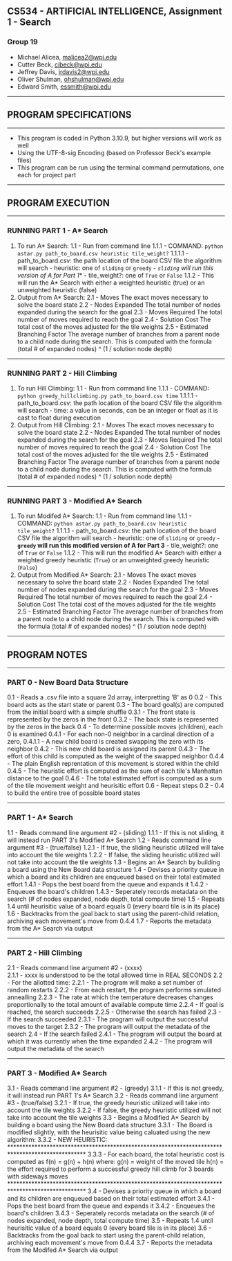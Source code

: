 ## CS534 - ARTIFICIAL INTELLIGENCE, Assignment 1 - Search
### Group 19
- Michael Alicea, malicea2@wpi.edu
- Cutter Beck, cjbeck@wpi.edu
- Jeffrey Davis, jrdavis2@wpi.edu
- Oliver Shulman, ohshulman@wpi.edu
- Edward Smith, essmith@wpi.edu

-------------------------------------------------------------------------------------------------------------------------------------
## PROGRAM SPECIFICATIONS
-------------------------------------------------------------------------------------------------------------------------------------
- This program is coded in Python 3.10.9, but higher versions will work as well
- Using the UTF-8-sig Encoding (based on Professor Beck's example files)
- This program can be run using the terminal command permutations, one each for project part
-------------------------------------------------------------------------------------------------------------------------------------
## PROGRAM EXECUTION
------------------------------------------------------------------------------------------------------------------------------------- 
### RUNNING PART 1 - A* Search
1. To run A* Search:
    1.1 - Run from command line
        1.1.1 - COMMAND: `python astar.py path_to_board.csv heuristic tile_weight?`
            1.1.1.1
                - path_to_board.csv: the path location of the board CSV file the algorithm will search
                - heuristic: one of `sliding` or `greedy`
                    - **`sliding` will run this version of A* for Part 1**
                - tile_weight?: one of `True` or `False`
        1.1.2 - This will run the A* Search with either a weighted heuristic (true) or 
                                                        an unweighted heuristic (false)
2. Output from A* Search:
    2.1 - Moves
        The exact moves necessary to solve the board state
    2.2 - Nodes Expanded
        The total number of nodes expanded during the search for the goal
    2.3 - Moves Required
        The total number of moves required to reach the goal
    2.4 - Solution Cost
        The total cost of the moves adjusted for the tile weights
    2.5 - Estimated Branching Factor
        The average number of branches from a parent node to a child node during the search.
        This is computed with the formula (total # of expanded nodes) ^ (1 / solution node depth)
-------------------------------------------------------------------------------------------------------------------------------------
### RUNNING PART 2 - Hill Climbing
1. To run Hill Climbing:
    1.1 - Run from command line
        1.1.1 - COMMAND: `python greedy_hillclimbing.py path_to_board.csv time`
            1.1.1.1
                - path_to_board.csv: the path location of the board CSV file the algorithm will search
                - time: a value in seconds, can be an integer or float as it is cast to float during execution
2. Output from Hill Climbing:
    2.1 - Moves
        The exact moves necessary to solve the board state
    2.2 - Nodes Expanded
        The total number of nodes expanded during the search for the goal
    2.3 - Moves Required
        The total number of moves required to reach the goal
    2.4 - Solution Cost
        The total cost of the moves adjusted for the tile weights
    2.5 - Estimated Branching Factor
        The average number of branches from a parent node to a child node during the search.
        This is computed with the formula (total # of expanded nodes) ^ (1 / solution node depth)
-------------------------------------------------------------------------------------------------------------------------------------
### RUNNING PART 3 - Modified A* Search
1. To run Modifed A* Search:
    1.1 - Run from command line
        1.1.1 - COMMAND: `python astar.py path_to_board.csv heuristic tile_weight?`
            1.1.1.1
                - path_to_board.csv: the path location of the board CSV file the algorithm will search
                - heuristic: one of `sliding` or `greedy`
                    - **`greedy` will run this modified version of A for Part 3**
                - tile_weight?: one of `True` or `False`
        1.1.2 - This will run the modified A* Search with either a weighted greedy heuristic (`True`) or 
                                                                    an unweighted greedy heuristic (`False`)
2. Output from Modified A* Search:
    2.1 - Moves
        The exact moves necessary to solve the board state
    2.2 - Nodes Expanded
        The total number of nodes expanded during the search for the goal
    2.3 - Moves Required
        The total number of moves required to reach the goal
    2.4 - Solution Cost
        The total cost of the moves adjusted for the tile weights
    2.5 - Estimated Branching Factor
        The average number of branches from a parent node to a child node during the search.
        This is computed with the formula (total # of expanded nodes) ^ (1 / solution node depth)
-------------------------------------------------------------------------------------------------------------------------------------
## PROGRAM NOTES
-------------------------------------------------------------------------------------------------------------------------------------    
### PART 0 - New Board Data Structure
0.1 - Reads a .csv file into a square 2d array, interpretting 'B' as 0
0.2 - This board acts as the start state or parent
0.3 - The board goal(s) are computed from the initial board with a simple shuffle
    0.3.1 - The front state is represented by the zeros in the front
    0.3.2 - The back state is represented by the zeros in the back
0.4 - To determine possible moves (children), each 0 is examined
    0.4.1 - For each non-0 neighbor in a cardinal direction of a zero, 
        0.4.1.1 - A new child board is created swapping the zero with its neighbor
    0.4.2 - This new child board is assigned its parent
    0.4.3 - The effort of this child is computed as the weight of the swapped neighbor
    0.4.4 - The plain English reprentation of this movement is stored within the child
    0.4.5 - The heuristic effort is computed as the sum of each tile's Manhattan distance to the goal
    0.4.6 - The total estimated effort is computed as a sum of the tile movement weight and heurisitic effort
0.6 - Repeat steps 0.2 - 0.4 to build the entire tree of possible board states

-------------------------------------------------------------------------------------------------------------------------------------    
### PART 1 - A* Search
1.1 - Reads command line argument #2 - (sliding)
    1.1.1 - If this is not sliding, it will instead run PART 3's Modified A* Search
1.2 - Reads command line argument #3 - (true/false) 
    1.2.1 - If true, the sliding heuristic utilized will take into account the tile weights
    1.2.2 - If false, the sliding heuristic utilized will not take into account the tile weights 
1.3 - Begins an A* Search by building a board using the New Board data structure
1.4 - Devises a priority queue in which a board and its children are enqueued based on their total estimated effort
    1.4.1 - Pops the best board from the queue and expands it
    1.4.2 - Enqueues the board's children
    1.4.3 - Seperately records metadata on the search (# of nodes expanded, node depth, total compute time)
1.5 - Repeats 1.4 until heurisitic value of a board equals 0 (every board tile is in its place)
1.6 - Backtracks from the goal back to start using the parent-child relation, archiving each movement's move from 0.4.4
1.7 - Reports the metadata from the A* Search via output

-------------------------------------------------------------------------------------------------------------------------------------
### PART 2 - Hill Climbing
2.1 - Reads command line argument #2 - (xxxx)  
    2.1.1 - xxxx is understood to be the total allowed time in REAL SECONDS
2.2 - For the allotted time:
    2.2.1 - The program will make a set number of random restarts
    2.2.2 - From each restart, the program performs simulated annealling 
    2.2.3 - The rate at which the temperature decreases changes proportionally to the total amount of available compute time
    2.2.4 - If goal is reached, the search succeeds
    2.2.5 - Otherwise the search has failed
2.3 - If the search succeeded
    2.3.1 - The program will output the successful moves to the target
    2.3.2 - The program will output the metadata of the search
2.4 - If the search failed 
    2.4.1 - The program will output the board at which it was currently when the time expanded
    2.4.2 - The program will output the metadata of the search

-------------------------------------------------------------------------------------------------------------------------------------
### PART 3 - Modified A* Search
3.1 - Reads command line argument #2 - (greedy)
    3.1.1 - If this is not greedy, it will instead run PART 1's A* Search
3.2 - Reads command line argument #3 - (true/false) 
    3.2.1 - If true, the greedy heuristic utilized will take into account the tile weights
    3.2.2 - If false, the greedy heuristic utilized will not take into account the tile weights 
3.3 - Begins a Modified A* Search by building a board using the New Board data structure
    3.3.1 - The Board is modified slightly, with the heurisitic value being caluated using the new algorithm:
    3.3.2 - NEW HEURISTIC:
    *************************************************************************************************
    3.3.3 - For each board, the total heuristic cost is computed as f(n) = g(n) + h(n) where:
        g(n) = weight of the moved tile
        h(n) = the effort required to perform a successful greedy hill climb for 3 boards with sideways moves
    *************************************************************************************************
3.4 - Devises a priority queue in which a board and its children are enqueued based on their total estimated effort
    3.4.1 - Pops the best board from the queue and expands it
    3.4.2 - Enqueues the board's children
    3.4.3 - Seperately records metadata on the search (# of nodes expanded, node depth, total compute time)
3.5 - Repeats 1.4 until heurisitic value of a board equals 0 (every board tile is in its place)
3.6 - Backtracks from the goal back to start using the parent-child relation, archiving each movement's move from 0.4.4
3.7 - Reports the metadata from the Modifed A* Search via output
